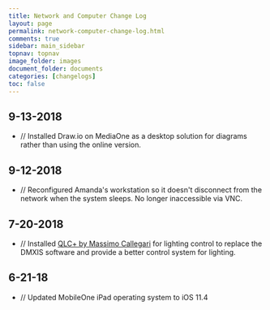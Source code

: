 ```yaml
---
title: Network and Computer Change Log
layout: page
permalink: network-computer-change-log.html
comments: true
sidebar: main_sidebar
topnav: topnav
image_folder: images
document_folder: documents
categories: [changelogs]
toc: false
---
```


## 9-13-2018

-	// Installed Draw.io on MediaOne as a desktop solution for diagrams rather than using the online version.

## 9-12-2018

-	// Reconfigured Amanda's workstation so it doesn't disconnect from the network when the system sleeps.  No longer inaccessible via VNC.

## 7-20-2018

-	// Installed [QLC+ by Massimo Callegari](http://www.qlcplus.org/downloads.html) for lighting control to replace the DMXIS software and provide a better control system for lighting.

## 6-21-18

- 	// Updated MobileOne iPad operating system to iOS 11.4
